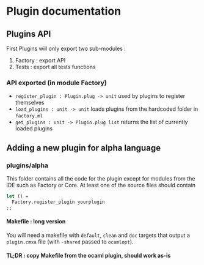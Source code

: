 # Plugin documentation
## Plugins API
First Plugins will only export two sub-modules :
1. Factory : export API
2. Tests : export all tests functions

### API exported (in module Factory)
* ```register_plugin : Plugin.plug -> unit``` used by plugins to register themselves
* ```load_plugins : unit -> unit``` loads plugins from the hardcoded folder in ```factory.ml```
* ```get_plugins : unit -> Plugin.plug list``` returns the list of currently loaded plugins

## Adding a new plugin for alpha language

### plugins/alpha

This folder contains all the code for the plugin except for modules from the IDE such as Factory or Core.
At least one of the source files should contain
```ocaml
let () =
  Factory.register_plugin yourplugin
;;
```

#### Makefile : long version
You will need a makefile with ```default```, ```clean``` and ```doc``` targets that output a
```plugin.cmxa``` file (with ```-shared``` passed to ```ocamlopt```).
#### TL;DR : copy Makefile from the ocaml plugin, should work as-is
